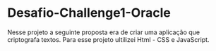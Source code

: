 # Desafio-Challenge1-Oracle
Nesse projeto a seguinte proposta era de criar uma aplicação que criptografa textos.
Para esse projeto ultilizei Html - CSS e JavaScript.
